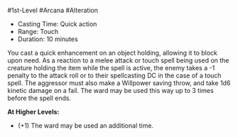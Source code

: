 #1st-Level #Arcana #Alteration
 
- Casting Time: Quick action
- Range: Touch
- Duration: 10 minutes

You cast a quick enhancement on an object holding, allowing it to block upon need. As a reaction to a melee attack or touch spell being used on the creature holding the item while the spell is active, the enemy takes a -1 penalty to the attack roll or to their spellcasting DC in the case of a touch spell.
The aggressor must also make a Willpower saving throw, and take 1d6 kinetic damage on a fail.
The ward may be used this way up to 3 times before the spell ends.
 
**At Higher Levels:** 
* (+1) The ward may be used an additional time.